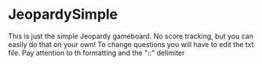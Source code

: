 # JeopardySimple
This is just the simple Jeopardy gameboard. No score tracking, but you can easily do that on your own! To change questions you will have to edit the txt file. Pay attention to th formatting and the "::" delimiter
